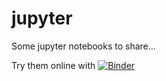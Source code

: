 # jupyter
Some jupyter notebooks to share...

Try them online with [![Binder](https://mybinder.org/badge_logo.svg)](https://mybinder.org/v2/gh/jmg-74/jupyter/master)
